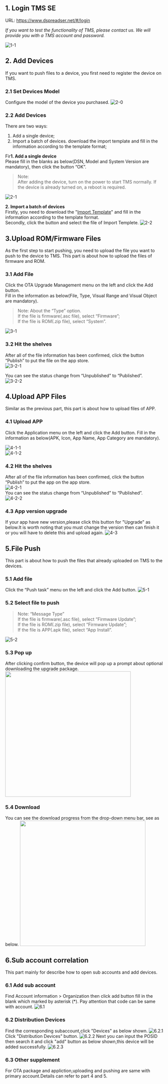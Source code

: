 ## 1. Login TMS SE

URL: https://www.dspreadser.net/#/login

*If you want to test the functionality of TMS, please contact us. We will provide you with a TMS account and password.*

![1-1](./_images/1-1.png)

## 2. Add Devices
If you want to push files to a device, you first need to register the device on TMS.  

### 2.1 Set Devices Model
Configure the model of the device you purchased.
![2-0](./_images/2-0.png)

### 2.2 Add Devices
There are two ways: 
1. Add a single device;
2. Import a batch of devices. download the import template and fill in the information according to the template format;

Fir**1. Add a single device**  
Please fill in the blanks as below(DSN, Model and System Version are mandatory), then click the button “OK”.  
> Note:   
> After adding the device, turn on the power to start TMS normally. If the device is already turned on, a reboot is required.  

![2-1](./_images/2-1.png)

**2. Import a batch of devices**  
Firstly, you need to download the "[Import Template](https://docs.google.com/spreadsheets/d/1qqHzk0OK0GWtzOoSS5DS2NAH0pKn2rhh/edit?usp=sharing&ouid=113176383357556413114&rtpof=true&sd=true)" and fill in the information according to the template format.  
Secondly, click the button and select the file of Import Templete.
![2-2](./_images/2-2.png)

## 3.Upload ROM/Firmware Files

As the first step to start pushing, you need to upload the file you want to push to the device to TMS. This part is about how to upload the files of firmware and ROM.

### 3.1 Add File
Click the OTA Upgrade Management menu on the left and click the Add button.  
Fill in the information as below(File, Type, Visual Range and Visual Object are mandatory).  
> Note: About the “Type” option.  
If the file is firmware(.asc file), select “Firmware”;  
If the file is ROM(.zip file), select “System”. 

![3-1](./_images/3-1.png)

### 3.2 Hit the shelves
After all of the file information has been confirmed, click the button “Publish” to put the file on the app store.  
![3-2-1](./_images/3-2-1.png)  

You can see the status change from “Unpublished” to “Published”.  
![3-2-2](./_images/3-2-2.png)

## 4.Upload APP Files
Similar as the previous part, this part is about how to upload files of APP.

### 4.1 Upload APP
Click the Application menu on the left and click the Add button.
Fill in the information as below(APK, Icon, App Name, App Category are mandatory).  

![4-1-1](./_images/4-1-1.png)  
![4-1-2](./_images/4-1-2.png)

### 4.2 Hit the shelves
After all of the file information has been confirmed, click the button “Publish” to put the app on the app store.  
![4-2-1](./_images/4-2-1.png)  
You can see the status change from “Unpublished” to “Published”.  
![4-2-2](./_images/4-2-2.png)
### 4.3 App version upgrade
If your app have new version,please click this button for "Upgrade" as below.It is worth noting that you must change the version then can finish it or you will have to delete this and upload again.
![4-3](./_images/4-3.png)

## 5.File Push

This part is about how to push the files that already uploaded on TMS to the devices.

### 5.1 Add file
Click the “Push task” menu on the left and click the Add button.
![5-1](./_images/5-1.png)

### 5.2 Select file to push
> Note: “Message Type”  
If the file is firmware(.asc file), select “Firmware Update”;  
If the file is ROM(.zip file), select “Firmware Update”;  
If the file is APP(.apk file), select “App Install”.

![5-2](./_images/5-2.png)

### 5.3 Pop up
After clicking confirm button, the device will pop up a prompt about optional downloading the upgrade package.
<img src="./_images/5-3.png" width = "400" />

### 5.4 Download
You can see the download progress from the drop-down menu bar, see as below.
<img src="./_images/5-4.png" width = "400" />

## 6.Sub account correlation

This part mainly for describe how to open sub accounts and add devices.

### 6.1 Add sub account
Find Account information > Organization then click add button fill in the blank which marked by asterisk (*).
Pay attention that code can be same with account.
![6.1](./_images/6.1.png)

### 6.2 Distribution Devices
Find the corresponding subaccount,click "Devices" as below shown.
![6.2.1](./_images/6.2.1.png)
Click "Distribution Devices" button.
![6.2.2](./_images/6.2.2.png)
Next you can input the POSID then search it and click "add" button as below shown,this device will be added successfully.
![6.2.3](./_images/6.2.3.png)

### 6.3 Other supplement
For OTA package and appliction,uploading and pushing are same with primary account.Details can refer to part 4 and 5.